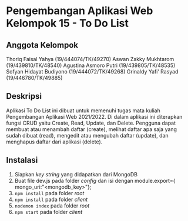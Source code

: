 # Pengembangan  Aplikasi Web Kelompok 15 - To Do List

## Anggota Kelompok
Thoriq Faisal Yahya   (19/444074/TK/49270)
Aswan Zakky Mukhtarom (19/439810/TK/48540)
Agustina Asmoro Putri  (19/439805/TK/48535)
Sofyan Hidayat Budiyono (19/444072/TK/49268)
Grinaldy Yafi’ Rasyad  (19/446780/TK/49885)

## Deskripsi
Aplikasi To Do List ini dibuat untuk memenuhi tugas mata kuliah Pengembangan Aplikasi Web 2021/2022.
Di dalam aplikasi ini diterapkan fungsi CRUD yaitu Create, Read, Update, dan Delete.
Pengguna dapat membuat atau menambah daftar (create), melihat daftar apa saja yang sudah dibuat (read), mengedit atau mengubah daftar (update), dan menghapus daftar dari aplikasi (delete).

## Instalasi
1. Siapkan _key string_ yang didapatkan dari MongoDB
2. Buat file dev.js pada folder _config_ dan isi dengan module.export={ mongo_uri:"<mongodb_key>"};
3.   ``npm install`` pada folder _root_
4. ``npm install`` pada folder _client_
5. ``nodemon index`` pada folder _root_
6. ``npm start`` pada folder _client_
